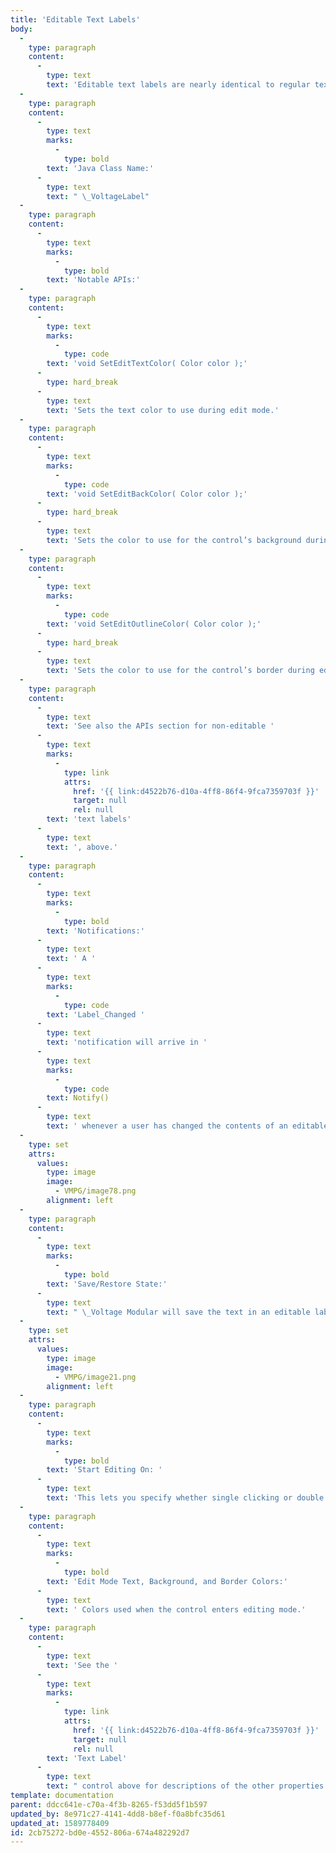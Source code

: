 ```yaml
---
title: 'Editable Text Labels'
body:
  -
    type: paragraph
    content:
      -
        type: text
        text: 'Editable text labels are nearly identical to regular text labels, with the important exception that users can edit the text in them. All the knob and button labels on Voltage Modular’s Performance Module are editable text labels, for instance. Voltage Modular will automatically handle save/restore when user change an editable text label’s text and then saves a preset.'
  -
    type: paragraph
    content:
      -
        type: text
        marks:
          -
            type: bold
        text: 'Java Class Name:'
      -
        type: text
        text: " \_VoltageLabel"
  -
    type: paragraph
    content:
      -
        type: text
        marks:
          -
            type: bold
        text: 'Notable APIs:'
  -
    type: paragraph
    content:
      -
        type: text
        marks:
          -
            type: code
        text: 'void SetEditTextColor( Color color );'
      -
        type: hard_break
      -
        type: text
        text: 'Sets the text color to use during edit mode.'
  -
    type: paragraph
    content:
      -
        type: text
        marks:
          -
            type: code
        text: 'void SetEditBackColor( Color color );'
      -
        type: hard_break
      -
        type: text
        text: 'Sets the color to use for the control’s background during edit mode.'
  -
    type: paragraph
    content:
      -
        type: text
        marks:
          -
            type: code
        text: 'void SetEditOutlineColor( Color color );'
      -
        type: hard_break
      -
        type: text
        text: 'Sets the color to use for the control’s border during edit mode.'
  -
    type: paragraph
    content:
      -
        type: text
        text: 'See also the APIs section for non-editable '
      -
        type: text
        marks:
          -
            type: link
            attrs:
              href: '{{ link:d4522b76-d10a-4ff8-86f4-9fca7359703f }}'
              target: null
              rel: null
        text: 'text labels'
      -
        type: text
        text: ', above.'
  -
    type: paragraph
    content:
      -
        type: text
        marks:
          -
            type: bold
        text: 'Notifications:'
      -
        type: text
        text: ' A '
      -
        type: text
        marks:
          -
            type: code
        text: 'Label_Changed '
      -
        type: text
        text: 'notification will arrive in '
      -
        type: text
        marks:
          -
            type: code
        text: Notify()
      -
        type: text
        text: ' whenever a user has changed the contents of an editable text label:'
  -
    type: set
    attrs:
      values:
        type: image
        image:
          - VMPG/image78.png
        alignment: left
  -
    type: paragraph
    content:
      -
        type: text
        marks:
          -
            type: bold
        text: 'Save/Restore State:'
      -
        type: text
        text: " \_Voltage Modular will save the text in an editable label and restore it when users save and restore presets."
  -
    type: set
    attrs:
      values:
        type: image
        image:
          - VMPG/image21.png
        alignment: left
  -
    type: paragraph
    content:
      -
        type: text
        marks:
          -
            type: bold
        text: 'Start Editing On: '
      -
        type: text
        text: 'This lets you specify whether single clicking or double clicking on the control initiates editing mode.'
  -
    type: paragraph
    content:
      -
        type: text
        marks:
          -
            type: bold
        text: 'Edit Mode Text, Background, and Border Colors:'
      -
        type: text
        text: ' Colors used when the control enters editing mode.'
  -
    type: paragraph
    content:
      -
        type: text
        text: 'See the '
      -
        type: text
        marks:
          -
            type: link
            attrs:
              href: '{{ link:d4522b76-d10a-4ff8-86f4-9fca7359703f }}'
              target: null
              rel: null
        text: 'Text Label'
      -
        type: text
        text: " control above for descriptions of the other properties.\_\_"
template: documentation
parent: ddcc641e-c70a-4f3b-8265-f53dd5f1b597
updated_by: 8e971c27-4141-4dd8-b8ef-f0a8bfc35d61
updated_at: 1589778409
id: 2cb75272-bd0e-4552-806a-674a482292d7
---
```

